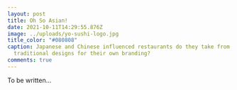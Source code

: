 ```yaml
---
layout: post
title: Oh So Asian!
date: 2021-10-11T14:29:55.876Z
image: ../uploads/yo-sushi-logo.jpg
title_color: "#080808"
caption: Japanese and Chinese influenced restaurants do they take from
  traditional designs for their own branding?
comments: true
---
```

To be written...
